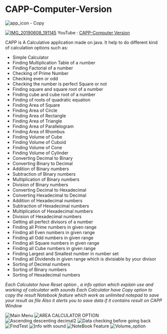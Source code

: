 # CAPP-Computer-Version
![app_icon - Copy](https://user-images.githubusercontent.com/51367686/58907647-4f48e980-872c-11e9-8240-f074bf0d3aba.png)


[![IMG_20190608_191145](https://user-images.githubusercontent.com/51367686/59148072-64ba5e00-8a21-11e9-845b-83b9a5187312.jpg)](https://youtu.be/V-fBk5Yq0P8)
  YouTube : [CAPP-Computer Version](https://youtu.be/V-fBk5Yq0P8)

CAPP is A Calculative application made on java.
It help to do different kind of calculation options such as: 
- Simple Calculator 
- Finding Multiplication Table of a number 
- Finding Factorial of a number 
- Checking of Prime Number 
- Checking even or odd 
- Checking the number is perfect Square or not 
- Finding square and square root of a number 
- Finding cube and cube root of a number 
- Finding of roots of quadratic equation 
- Finding Area of Square 
- Finding Area of Circle 
- Finding Area of Rectangle 
- Finding Area of Triangle 
- Finding Area of Parallelogram 
- Finding Area of Rhombus 
- Finding Volume of Cube 
- Finding Volume of Cuboid 
- Finding Volume of Cone 
- Finding Volume of Cylinder 
- Converting Decimal to Binary 
- Converting Binary to Decimal 
- Addition of Binary numbers 
- Subtraction of Binary numbers 
- Multiplication of Binary numbers 
- Division of Binary numbers 
- Converting Decimal to Hexadecimal 
- Converting Hexadecimal to Decimal 
- Addition of Hexadecimal numbers 
- Subtraction of Hexadecimal numbers 
- Multiplication of Hexadecimal numbers 
- Division of Hexadecimal numbers 
- Getting all perfect divisors of a number 
- Finding all Prime numbers in given range 
- Finding all Even numbers in given range 
- Finding all Odd numbers in given range 
- Finding all Square numbers in given range 
- Finding all Cube numbers in given range 
- Finding Largest and Smallest number in number set 
- Finding all Dividends in given range which is divisiable by your divisor 
- Sorting of Decimal numbers 
- Sorting of Binary numbers
- Sorting of Hexadecimal numbers

*Each Calculator have Reset option , a info option which explain use and working of calculator with sounds 
Each Calculator have Copy option to copy the result Notebook feature which work as unlimited notepad to save your result as file 
Also it alerts you to save data if it contains result on CAPP Window*

![Main Menu](https://user-images.githubusercontent.com/51367686/58907727-7acbd400-872c-11e9-8b2e-e98a19961012.PNG)
![AREA CALCULATOR OPTION](https://user-images.githubusercontent.com/51367686/58907856-bc5c7f00-872c-11e9-847c-651243ee0b50.PNG)
![Ascending descenting decimal2](https://user-images.githubusercontent.com/51367686/58907857-bcf51580-872c-11e9-9443-1e12a80fa01e.PNG)
![Data checking before going back ](https://user-images.githubusercontent.com/51367686/58907858-bcf51580-872c-11e9-8700-d7b30fe953b0.PNG)
![FindTest](https://user-images.githubusercontent.com/51367686/58907861-bd8dac00-872c-11e9-92b0-cfe9b7129e8f.PNG)
![Info with sound](https://user-images.githubusercontent.com/51367686/58907862-bd8dac00-872c-11e9-8df3-580998a7eefe.PNG)
![NoteBook Feature](https://user-images.githubusercontent.com/51367686/58907863-be264280-872c-11e9-9a8f-e478366a8142.PNG)
![Volume_option](https://user-images.githubusercontent.com/51367686/58907864-be264280-872c-11e9-9727-0cf3f30a67cb.png)

